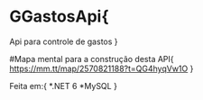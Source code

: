 # GGastosApi{
Api para controle de gastos
}

#Mapa mental para a construção desta API{
https://mm.tt/map/2570821188?t=QG4hyqVw1O
}


Feita em:{
*.NET 6
*MySQL
}
